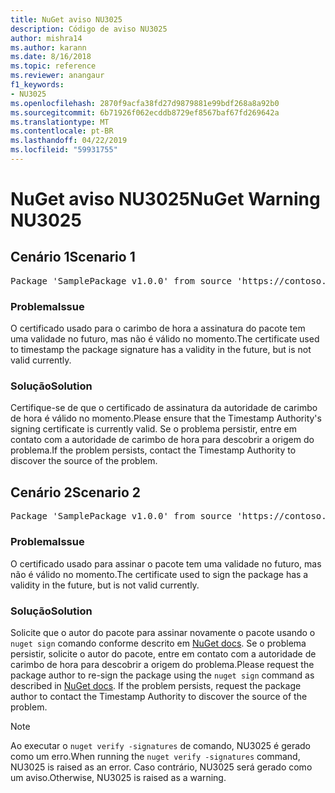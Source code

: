 ```yaml
---
title: NuGet aviso NU3025
description: Código de aviso NU3025
author: mishra14
ms.author: karann
ms.date: 8/16/2018
ms.topic: reference
ms.reviewer: anangaur
f1_keywords:
- NU3025
ms.openlocfilehash: 2870f9acfa38fd27d9879881e99bdf268a8a92b0
ms.sourcegitcommit: 6b71926f062ecddb8729ef8567baf67fd269642a
ms.translationtype: MT
ms.contentlocale: pt-BR
ms.lasthandoff: 04/22/2019
ms.locfileid: "59931755"
---
```

# <a name="nuget-warning-nu3025"></a><span data-ttu-id="17ed4-103">NuGet aviso NU3025</span><span class="sxs-lookup"><span data-stu-id="17ed4-103">NuGet Warning NU3025</span></span>

## <a name="scenario-1"></a><span data-ttu-id="17ed4-104">Cenário 1</span><span class="sxs-lookup"><span data-stu-id="17ed4-104">Scenario 1</span></span>

<pre>Package 'SamplePackage v1.0.0' from source 'https://contoso.com/index.json': The timestamp signing certificate is not yet valid.</pre>

### <a name="issue"></a><span data-ttu-id="17ed4-105">Problema</span><span class="sxs-lookup"><span data-stu-id="17ed4-105">Issue</span></span>

<span data-ttu-id="17ed4-106">O certificado usado para o carimbo de hora a assinatura do pacote tem uma validade no futuro, mas não é válido no momento.</span><span class="sxs-lookup"><span data-stu-id="17ed4-106">The certificate used to timestamp the package signature has a validity in the future, but is not valid currently.</span></span>


### <a name="solution"></a><span data-ttu-id="17ed4-107">Solução</span><span class="sxs-lookup"><span data-stu-id="17ed4-107">Solution</span></span>

<span data-ttu-id="17ed4-108">Certifique-se de que o certificado de assinatura da autoridade de carimbo de hora é válido no momento.</span><span class="sxs-lookup"><span data-stu-id="17ed4-108">Please ensure that the Timestamp Authority's signing certificate is currently valid.</span></span> <span data-ttu-id="17ed4-109">Se o problema persistir, entre em contato com a autoridade de carimbo de hora para descobrir a origem do problema.</span><span class="sxs-lookup"><span data-stu-id="17ed4-109">If the problem persists, contact the Timestamp Authority to discover the source of the problem.</span></span>



## <a name="scenario-2"></a><span data-ttu-id="17ed4-110">Cenário 2</span><span class="sxs-lookup"><span data-stu-id="17ed4-110">Scenario 2</span></span>

<pre>Package 'SamplePackage v1.0.0' from source 'https://contoso.com/index.json': The primary signature's timestamp signing certificate is not yet valid.</pre>

### <a name="issue"></a><span data-ttu-id="17ed4-111">Problema</span><span class="sxs-lookup"><span data-stu-id="17ed4-111">Issue</span></span>

<span data-ttu-id="17ed4-112">O certificado usado para assinar o pacote tem uma validade no futuro, mas não é válido no momento.</span><span class="sxs-lookup"><span data-stu-id="17ed4-112">The certificate used to sign the package has a validity in the future, but is not valid currently.</span></span>


### <a name="solution"></a><span data-ttu-id="17ed4-113">Solução</span><span class="sxs-lookup"><span data-stu-id="17ed4-113">Solution</span></span>

<span data-ttu-id="17ed4-114">Solicite que o autor do pacote para assinar novamente o pacote usando o `nuget sign` comando conforme descrito em [NuGet docs](https://docs.microsoft.com/en-us/nuget/create-packages/sign-a-package). Se o problema persistir, solicite o autor do pacote, entre em contato com a autoridade de carimbo de hora para descobrir a origem do problema.</span><span class="sxs-lookup"><span data-stu-id="17ed4-114">Please request the package author to re-sign the package using the `nuget sign` command as described in [NuGet docs](https://docs.microsoft.com/en-us/nuget/create-packages/sign-a-package). If the problem persists, request the package author to contact the Timestamp Authority to discover the source of the problem.</span></span>


> [!Note]
> <span data-ttu-id="17ed4-115">Ao executar o `nuget verify -signatures` de comando, NU3025 é gerado como um erro.</span><span class="sxs-lookup"><span data-stu-id="17ed4-115">When running the `nuget verify -signatures` command, NU3025 is raised as an error.</span></span> <span data-ttu-id="17ed4-116">Caso contrário, NU3025 será gerado como um aviso.</span><span class="sxs-lookup"><span data-stu-id="17ed4-116">Otherwise, NU3025 is raised as a warning.</span></span>